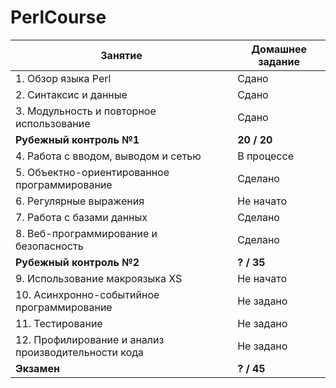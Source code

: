# PerlCourse
| Занятие                                             | Домашнее задание |
| --------------------------------------------------- | ---------------- |
| 1. Обзор языка Perl                                 | <div color="green" >Сдано</div>            |
| 2. Синтаксис и данные                               | Сдано            |
| 3. Модульность и повторное использование            | Сдано            |
| <b>Рубежный контроль №1</b>                         | <b>20 / 20</b>   |
| 4. Работа с вводом, выводом и сетью                 | В процессе       |
| 5. Объектно-ориентированное программирование        | Сделано          |
| 6. Регулярные выражения                             | Не начато        |
| 7. Работа с базами данных                           | Сделано          |
| 8. Веб-программирование и безопасность              | Сделано          |
| <b>Рубежный контроль №2</b>                         | <b>? / 35</b>    |
| 9. Использование макроязыка XS                      | Не начато        |
| 10. Асинхронно-событийное программирование          | Не задано        |
| 11. Тестирование                                    | Не задано        |
| 12. Профилирование и анализ производительности кода | Не задано        |
| <b>Экзамен</b>                                      | <b>? / 45</b>    |